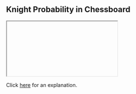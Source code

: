 ##  Knight Probability in Chessboard 

<iframe></iframe>

Click [here](Explanation.md) for an explanation.

